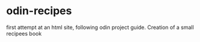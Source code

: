 # odin-recipes
first attempt at an html site, following odin project guide. Creation of a small recipees book